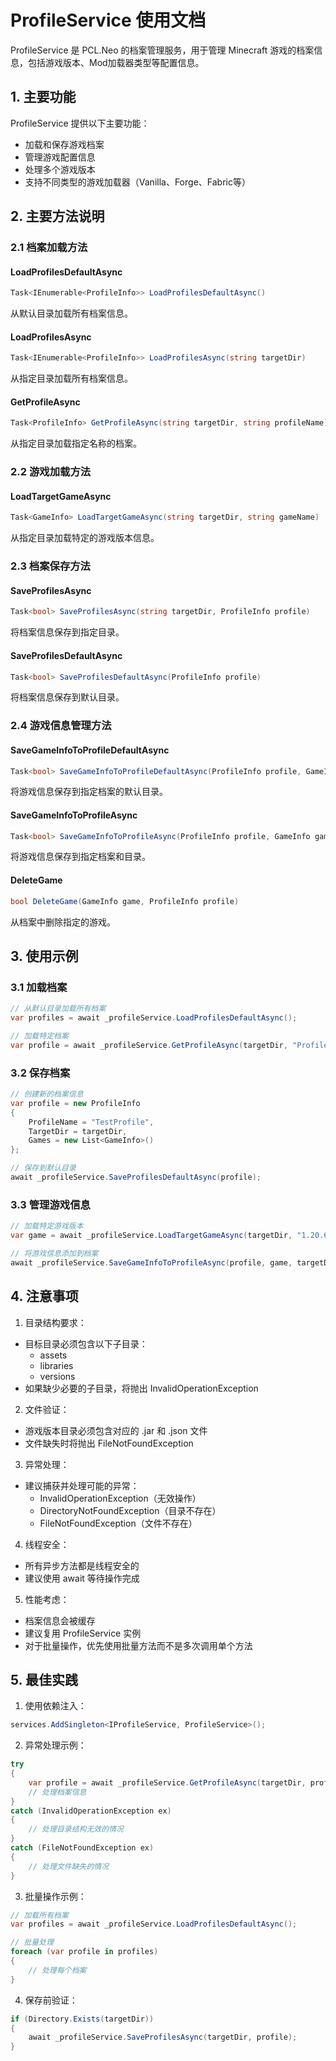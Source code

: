 # ProfileService 使用文档

ProfileService 是 PCL.Neo 的档案管理服务，用于管理 Minecraft 游戏的档案信息，包括游戏版本、Mod加载器类型等配置信息。

## 1. 主要功能

ProfileService 提供以下主要功能：

- 加载和保存游戏档案
- 管理游戏配置信息
- 处理多个游戏版本
- 支持不同类型的游戏加载器（Vanilla、Forge、Fabric等）

## 2. 主要方法说明

### 2.1 档案加载方法

#### LoadProfilesDefaultAsync

```csharp
Task<IEnumerable<ProfileInfo>> LoadProfilesDefaultAsync()
```

从默认目录加载所有档案信息。

#### LoadProfilesAsync

```csharp
Task<IEnumerable<ProfileInfo>> LoadProfilesAsync(string targetDir)
```

从指定目录加载所有档案信息。

#### GetProfileAsync

```csharp
Task<ProfileInfo> GetProfileAsync(string targetDir, string profileName)
```

从指定目录加载指定名称的档案。

### 2.2 游戏加载方法

#### LoadTargetGameAsync

```csharp
Task<GameInfo> LoadTargetGameAsync(string targetDir, string gameName)
```

从指定目录加载特定的游戏版本信息。

### 2.3 档案保存方法

#### SaveProfilesAsync

```csharp
Task<bool> SaveProfilesAsync(string targetDir, ProfileInfo profile)
```

将档案信息保存到指定目录。

#### SaveProfilesDefaultAsync

```csharp
Task<bool> SaveProfilesDefaultAsync(ProfileInfo profile)
```

将档案信息保存到默认目录。

### 2.4 游戏信息管理方法

#### SaveGameInfoToProfileDefaultAsync

```csharp
Task<bool> SaveGameInfoToProfileDefaultAsync(ProfileInfo profile, GameInfo game)
```

将游戏信息保存到指定档案的默认目录。

#### SaveGameInfoToProfileAsync

```csharp
Task<bool> SaveGameInfoToProfileAsync(ProfileInfo profile, GameInfo game, string targetDir)
```

将游戏信息保存到指定档案和目录。

#### DeleteGame

```csharp
bool DeleteGame(GameInfo game, ProfileInfo profile)
```

从档案中删除指定的游戏。

## 3. 使用示例

### 3.1 加载档案

```csharp
// 从默认目录加载所有档案
var profiles = await _profileService.LoadProfilesDefaultAsync();

// 加载特定档案
var profile = await _profileService.GetProfileAsync(targetDir, "ProfileName");
```

### 3.2 保存档案

```csharp
// 创建新的档案信息
var profile = new ProfileInfo
{
    ProfileName = "TestProfile",
    TargetDir = targetDir,
    Games = new List<GameInfo>()
};

// 保存到默认目录
await _profileService.SaveProfilesDefaultAsync(profile);
```

### 3.3 管理游戏信息

```csharp
// 加载特定游戏版本
var game = await _profileService.LoadTargetGameAsync(targetDir, "1.20.6-Fabric");

// 将游戏信息添加到档案
await _profileService.SaveGameInfoToProfileAsync(profile, game, targetDir);
```

## 4. 注意事项

1. 目录结构要求：
  - 目标目录必须包含以下子目录：
    - assets
    - libraries
    - versions
  - 如果缺少必要的子目录，将抛出 InvalidOperationException

2. 文件验证：
  - 游戏版本目录必须包含对应的 .jar 和 .json 文件
  - 文件缺失时将抛出 FileNotFoundException

3. 异常处理：
  - 建议捕获并处理可能的异常：
    - InvalidOperationException（无效操作）
    - DirectoryNotFoundException（目录不存在）
    - FileNotFoundException（文件不存在）

4. 线程安全：
  - 所有异步方法都是线程安全的
  - 建议使用 await 等待操作完成

5. 性能考虑：
  - 档案信息会被缓存
  - 建议复用 ProfileService 实例
  - 对于批量操作，优先使用批量方法而不是多次调用单个方法

## 5. 最佳实践

1. 使用依赖注入：

```csharp
services.AddSingleton<IProfileService, ProfileService>();
```

2. 异常处理示例：

```csharp
try
{
    var profile = await _profileService.GetProfileAsync(targetDir, profileName);
    // 处理档案信息
}
catch (InvalidOperationException ex)
{
    // 处理目录结构无效的情况
}
catch (FileNotFoundException ex)
{
    // 处理文件缺失的情况
}
```

3. 批量操作示例：

```csharp
// 加载所有档案
var profiles = await _profileService.LoadProfilesDefaultAsync();

// 批量处理
foreach (var profile in profiles)
{
    // 处理每个档案
}
```

4. 保存前验证：

```csharp
if (Directory.Exists(targetDir))
{
    await _profileService.SaveProfilesAsync(targetDir, profile);
}
```
